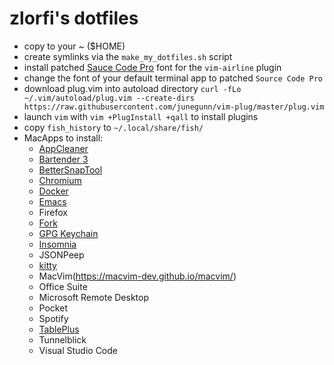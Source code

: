 zlorfi's dotfiles
=================

* copy to your ~ ($HOME)
* create symlinks via the `make_my_dotfiles.sh` script
* install patched [Sauce Code Pro](https://github.com/ryanoasis/nerd-fonts/blob/master/patched-fonts/SourceCodePro/Regular/complete/Sauce%20Code%20Pro%20Nerd%20Font%20Complete%20Mono.ttf) font for the `vim-airline` plugin
* change the font of your default terminal app to patched `Source Code Pro`
* download plug.vim into autoload directory `curl -fLo ~/.vim/autoload/plug.vim --create-dirs https://raw.githubusercontent.com/junegunn/vim-plug/master/plug.vim`
* launch `vim` with `vim +PlugInstall +qall` to install plugins
* copy `fish_history` to `~/.local/share/fish/`
* MacApps to install:
  * [AppCleaner](https://freemacsoft.net/appcleaner/)
  * [Bartender 3](https://www.macbartender.com)
  * [BetterSnapTool](AppStore)
  * [Chromium](https://download-chromium.appspot.com)
  * [Docker](https://www.docker.com/products/docker-desktop)
  * [Emacs](https://emacsformacosx.com)
  * Firefox
  * [Fork](https://git-fork.com)
  * [GPG Keychain](https://gpgtools.org)
  * [Insomnia](https://insomnia.rest)
  * JSONPeep
  * [kitty](https://sw.kovidgoyal.net/kitty/binary.html)
  * MacVim(https://macvim-dev.github.io/macvim/)
  * Office Suite
  * Microsoft Remote Desktop
  * Pocket
  * Spotify
  * [TablePlus](https://tableplus.com/download)
  * Tunnelblick
  * Visual Studio Code
